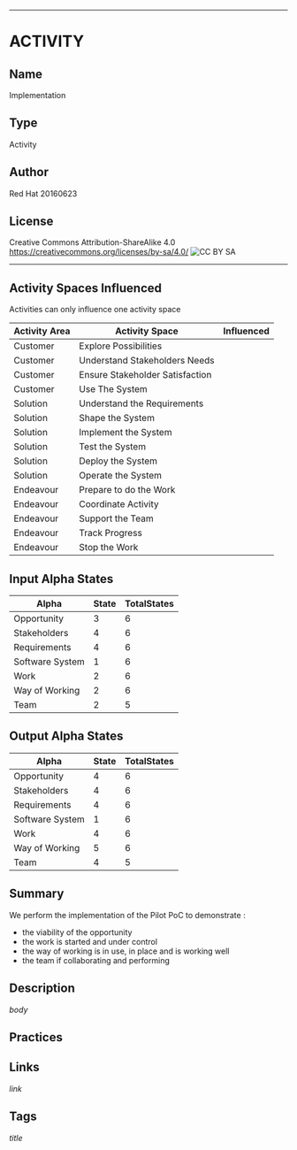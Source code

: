 ----------
# ACTIVITY
## Name
Implementation
## Type
Activity
## Author
Red Hat 20160623
## License
Creative Commons Attribution-ShareAlike 4.0
https://creativecommons.org/licenses/by-sa/4.0/
![CC BY SA](https://licensebuttons.net/l/by-sa/3.0/88x31.png)

----------

## Activity Spaces Influenced
Activities can only influence one activity space

| Activity Area | Activity Space | Influenced |
|---------------|----------------|------------|
|Customer|Explore Possibilities||
|Customer|Understand Stakeholders Needs||
|Customer|Ensure Stakeholder Satisfaction||
|Customer|Use The System||
|Solution|Understand the Requirements||
|Solution|Shape the System||
|Solution|Implement the System||
|Solution|Test the System||
|Solution|Deploy the System||
|Solution|Operate the System||
|Endeavour|Prepare to do the Work||
|Endeavour|Coordinate Activity||
|Endeavour|Support the Team||
|Endeavour|Track Progress||
|Endeavour|Stop the Work||

## Input Alpha States
Alpha | State | TotalStates
---| --- | ---
Opportunity|3|6
Stakeholders|4|6
Requirements|4|6
Software System|1|6
Work|2|6
Way of Working|2|6
Team|2|5

## Output Alpha States
Alpha | State | TotalStates
---| --- | ---
Opportunity|4|6
Stakeholders|4|6
Requirements|4|6
Software System|1|6
Work|4|6
Way of Working|5|6
Team|4|5

## Summary
We perform the implementation of the Pilot PoC to demonstrate :
- the viability of the opportunity
- the work is started and under control
- the way of working is in use, in place and is working well
- the team if collaborating and performing

## Description
$body$

## Practices

## Links
$link$

## Tags
$title$
